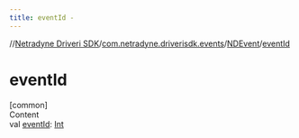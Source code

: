 ```yaml
---
title: eventId -
---
```

//[Netradyne Driveri SDK](../../index.md)/[com.netradyne.driverisdk.events](../index.md)/[NDEvent](index.md)/[eventId](event-id.md)



# eventId  
[common]  
Content  
val [eventId](event-id.md): [Int](https://kotlinlang.org/api/latest/jvm/stdlib/kotlin/-int/index.html)  



